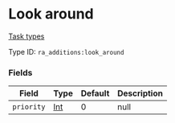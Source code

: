 # Look around
[Task types](../task_types_types.md)

Type ID: `ra_additions:look_around`
### Fields
Field | Type | Default | Description
------|------|---------|-------------
`priority` | [Int](../data_types/int.md) | 0 | null
